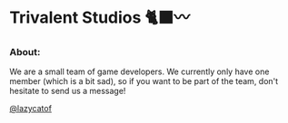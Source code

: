 # Trivalent Studios 🐈‍⬛〰️
<h3> About: </h3>
We are a small team of game developers. We currently only have one member (which is a bit sad), so 
if you want to be part of the team, don't hesitate to send us a message!

<a href="https://twitter.com/lazycatof">@lazycatof</a>

